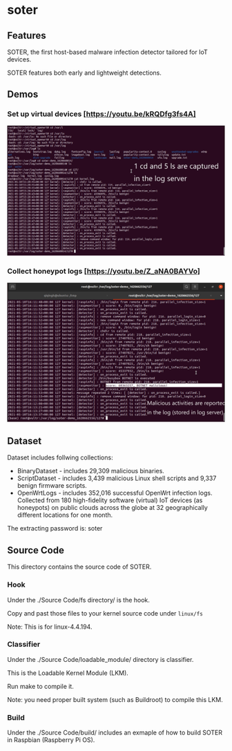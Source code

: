 # soter

## Features

SOTER, the first host-based  malware infection detector tailored for IoT devices.

SOTER features both early and lightweight detections.


## Demos
### Set up virtual devices [https://youtu.be/kRQDfg3fs4A]

[![demo](https://github.com/soter-project/soter/blob/master/1_set_up_virtual_device.png)](https://youtu.be/kRQDfg3fs4A)


### Collect honeypot logs [https://youtu.be/Z_aNA0BAYVo]

[![demo](https://github.com/soter-project/soter/blob/master/2_collect_log.png)](https://youtu.be/Z_aNA0BAYVo)



## Dataset

Dataset includes follwing collections:

* BinaryDataset - includes 29,309 malicious binaries.
* ScriptDataset - includes 3,439 malicious Linux  shell  scripts and 9,337 benign firmware scripts.
* OpenWrtLogs - includes 352,016 successful OpenWrt infection logs. Collected from 180 high-fidelity software (virtual) IoT devices (as honeypots) on public clouds across the globe at 32 geographically different locations for one month.

The extracting password is: soter

## Source Code

This directory contains the source code of SOTER.


### Hook

Under the ./Source Code/fs directory/ is the hook.

Copy and past those files to your kernel source code under `linux/fs`

Note: This is for linux-4.4.194. 


### Classifier 

Under the ./Source Code/loadable_module/ directory is classifier.

This is the Loadable Kernel Module (LKM). 

Run make to compile it. 

Note: you need proper built system (such as Buildroot) to compile this LKM. 



### Build 

Under the ./Source Code/build/ includes an exmaple of how to build SOTER in Raspbian (Raspberry Pi OS).
